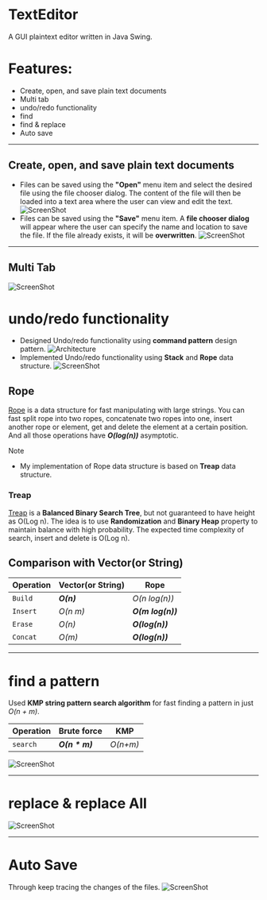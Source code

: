 # TextEditor
A GUI plaintext editor written in Java Swing.
# Features:
- Create, open, and save plain text documents
- Multi tab 
- undo/redo functionality
- find
- find & replace
- Auto save
***
## Create, open, and save plain text documents
- Files can be saved using the **"Open"** menu item and select the desired file using the file chooser dialog. The content of the file will then be loaded into a text area where the user can view and edit the text.
	![ScreenShot](ScreenShots/openfile.gif)
-  Files can be saved using the **"Save"** menu item. A **file chooser dialog** will appear where the user can specify the name and location to save the file. If the file already exists, it will be **overwritten**.
 	![ScreenShot](ScreenShots/savefile.gif)
***
## Multi Tab 
 ![ScreenShot](ScreenShots/multitab.gif)
# undo/redo functionality
- Designed Undo/redo functionality using **command pattern** design pattern.
![Architecture](ScreenShots/command_pattern.png)
- Implemented Undo/redo functionality using **Stack** and **Rope** data structure.
![ScreenShot](ScreenShots/undo.gif)

## Rope
[Rope](https://en.wikipedia.org/wiki/Rope_(data_structure)#:~:text=A%20rope%20is%20a%20type,leaves%20in%20its%20left%20subtree.) is a data structure for fast manipulating with large strings. You can fast split rope into two ropes, concatenate two ropes into one, insert another rope or element, get and delete the element at a certain position. And all those operations have ***O(log(n))*** asymptotic.  
> [!NOTE]
> - My implementation of Rope data structure is based on **Treap** data structure.
### Treap 
[Treap](https://en.wikipedia.org/wiki/Treap) is a **Balanced Binary Search Tree**, but not guaranteed to have height as O(Log n). The idea is to use **Randomization** and **Binary Heap** property to maintain balance with high probability. The expected time complexity of search, insert and delete is O(Log n).
## Comparison with Vector(or String)
| Operation | Vector(or String) | Rope |
| ---- | ---- | ---- |
| `Build` | ***O(n)*** | *O(n log(n))* |
| `Insert` | *O(n m)* | ***O(m log(n))*** |
| `Erase` | *O(n)* | ***O(log(n))*** |
| `Concat` | *O(m)* | ***O(log(n))*** |

***
# find a pattern 
 Used  **KMP string pattern search algorithm** for fast finding a pattern in just *O(n + m)*.

 | Operation | Brute force | KMP |
| ---- | ---- | ---- |
| `search` | ***O(n * m)*** | *O(n+m)* |

![ScreenShot](ScreenShots/find.gif)

***
# replace & replace All
![ScreenShot](ScreenShots/replace.gif)
***
# Auto Save
Through keep tracing the changes of the files.
![ScreenShot](ScreenShots/autoSave.gif)
